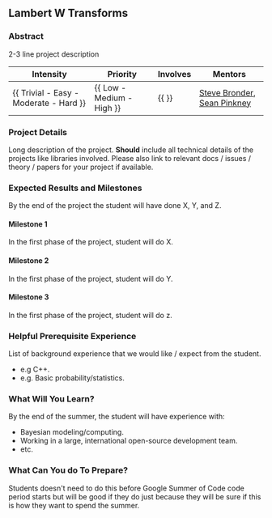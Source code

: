 ## Lambert W Transforms

### Abstract

2-3 line project description

| **Intensity**                          | **Priority**              | **Involves**  | **Mentors**              |
| -------------                          | ------------              | ------------- | -----------              |
| {{ Trivial - Easy - Moderate - Hard }} | {{ Low - Medium - High }} | {{ }}         |[Steve Bronder](https://github.com/SteveBronder), [Sean Pinkney](https://github.com/spinkney) |

### Project Details

Long description of the project. **Should** include all technical details of the
projects like libraries involved. Please also link to relevant docs / issues / theory /
papers for your project if available.

### Expected Results and Milestones
By the end of the project the student will have done X, Y, and Z.

#### Milestone 1
In the first phase of the project, student will do X.

#### Milestone 2
In the first phase of the project, student will do Y.

#### Milestone 3
In the first phase of the project, student will do z.

### Helpful Prerequisite Experience

List of background experience that we would like / expect from the student.
  - e.g C++.
  - e.g. Basic probability/statistics.

### What Will You Learn?
By the end of the summer, the student will have experience with:
 - Bayesian modeling/computing.
 - Working in a large, international open-source development team.
 - etc.

### What Can You do To Prepare?

Students doesn't need to do this before Google Summer of Code code period starts
but will be good if they do just because they will be sure if this is how they
want to spend the summer.

